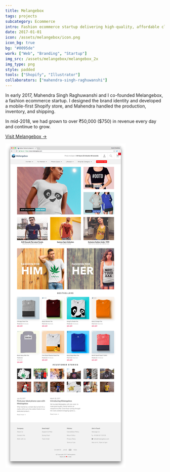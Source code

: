```yaml
---
title: Melangebox
tags: projects
subcategory: Ecommerce
intro: Fashion ecommerce startup delivering high-quality, affordable clothing and accessories internationally.
date: 2017-01-01
icon: /assets/melangebox/icon.png
icon_bg: true
bg: "#0095de"
work: ["Web", "Branding", "Startup"]
img_src: /assets/melangebox/melangebox_2x
img_type: png
style: padded
tools: ["Shopify", "Illustrator"]
collaborators: ["mahendra-singh-raghuwanshi"]
---
```


In early 2017, Mahendra Singh Raghuwanshi and I co-founded Melangebox, a fashion ecommerce startup. I designed the brand identity and developed a mobile-first Shopify store, and Mahendra handled the production, inventory, and shipping.

In mid-2018, we had grown to over ₹50,000 (\$750) in revenue every day and continue to grow.

[Visit Melangebox &rarr;](https://www.melangebox.com)

<div class="image"><img alt="" src="/assets/melangebox/page.png"></div>
